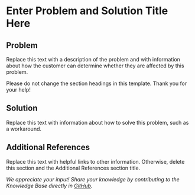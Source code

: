 # Enter Problem and Solution Title Here

## Problem

Replace this text with a description of the problem and with information about how the customer can determine whether they are affected by this problem.

Please do not change the section headings in this template. Thank you for your help!

## Solution

Replace this text with information about how to solve this problem, such as a workaround.

## Additional References

Replace this text with helpful links to other information. Otherwise, delete this section and the Additional References section title.

*We appreciate your input! Share your knowledge by contributing to the Knowledge Base directly in [GitHub](https://github.com/exasol/public-knowledgebase).*
